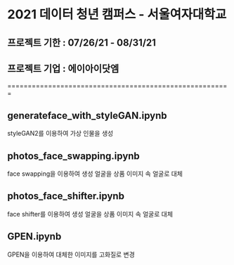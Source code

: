 # 2021 데이터 청년 캠퍼스 - 서울여자대학교
## 프로젝트 기한 : 07/26/21 - 08/31/21
## 프로젝트 기업 : 에이아이닷엠
=======================================================

## generateface_with_styleGAN.ipynb
styleGAN2를 이용하여 가상 인물을 생성

## photos_face_swapping.ipynb
face swapping을 이용하여 생성 얼굴을 상품 이미지 속 얼굴로 대체

## photos_face_shifter.ipynb
face shifter를 이용하여 생성 얼굴을 상품 이미지 속 얼굴로 대체

## GPEN.ipynb
GPEN을 이용하여 대체한 이미지를 고화질로 변경

